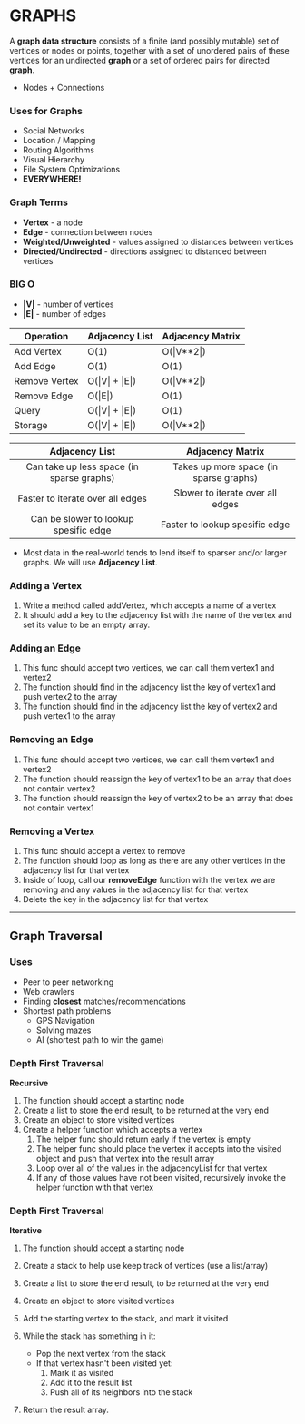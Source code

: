 # GRAPHS

A **graph data structure** consists of a finite (and possibly mutable) set of vertices or nodes or points, together with a set of unordered pairs of these vertices for an undirected **graph** or a set of ordered pairs for directed **graph**.

- Nodes + Connections

### Uses for Graphs
- Social Networks
- Location / Mapping
- Routing Algorithms
- Visual Hierarchy
- File System Optimizations
- **EVERYWHERE!**

### Graph Terms
- **Vertex** - a node
- **Edge** - connection between nodes
- **Weighted/Unweighted** - values assigned to distances between vertices
- **Directed/Undirected** - directions assigned to distanced between vertices

### BIG O
- **|V|** - number of vertices
- **|E|** - number of edges

|   Operation   | Adjacency List   | Adjacency Matrix |
|---------------|------------------|------------------|
| Add Vertex    |       O(1)       |    O(\|V**2\|)   |
|    Add Edge   |       O(1)       |       O(1)       |
| Remove Vertex | O(\|V\| + \|E\|) |    O(\|V**2\|)   |
|  Remove Edge  |     O(\|E\|)     |       O(1)       |
|     Query     | O(\|V\| + \|E\|) |       O(1)       |
|    Storage    | O(\|V\| + \|E\|) |    O(\|V**2\|)   |

|               Adjacency List              |            Adjacency Matrix            |
|:-----------------------------------------:|:--------------------------------------:|
| Can take up less space (in sparse graphs) | Takes up more space (in sparse graphs) |
|      Faster to iterate over all edges     |    Slower to iterate over all edges    |
|   Can be slower to lookup spesific edge   |     Faster to lookup spesific edge     |

- Most data in the real-world tends to lend itself to sparser and/or larger graphs. We will use **Adjacency List**.

### Adding a Vertex
1. Write a method called addVertex, which accepts a name of a vertex
2. It should add a key to the adjacency list with the name of the vertex and set its value to be an empty array.

### Adding an Edge
1. This func should accept two vertices, we can call them vertex1 and vertex2
2. The function should find in the adjacency list the key of vertex1 and push vertex2 to the array
3. The function should find in the adjacency list the key of vertex2 and push vertex1 to the array

### Removing an Edge
1. This func should accept two vertices, we can call them vertex1 and vertex2
2. The function should reassign the key of vertex1 to be an array that does not contain vertex2
3. The function should reassign the key of vertex2 to be an array that does not contain vertex1

### Removing a Vertex
1. This func should accept a vertex to remove
2. The function should loop as long as there are any other vertices in the adjacency list for that vertex
3. Inside of loop, call our **removeEdge** function with the vertex we are removing and any values in the adjacency list for that vertex
4. Delete the key in the adjacency list for that vertex

---

## Graph Traversal

### Uses
- Peer to peer networking
- Web crawlers
- Finding **closest** matches/recommendations
- Shortest path problems
    - GPS Navigation
    - Solving mazes
    - AI (shortest path to win the game)

### Depth First Traversal
**Recursive**
1. The function should accept a starting node
2. Create a list to store the end result, to be returned at the very end
3. Create an object to store visited vertices
4. Create a helper function which accepts a vertex
    1. The helper func should return early if the vertex is empty
    2. The helper func should place the vertex it accepts into the visited object and push that vertex into the result array
    3. Loop over all of the values in the adjacencyList for that vertex
    4. If any of those values have not been visited, recursively invoke the helper function with that vertex

### Depth First Traversal
**Iterative**
1. The function should accept a starting node
2. Create a stack to help use keep track of vertices (use a list/array)
3. Create a list to store the end result, to be returned at the very end
4. Create an object to store visited vertices
5. Add the starting vertex to the stack, and mark it visited
6. While the stack has something in it:
    - Pop the next vertex from the stack
    - If that vertex hasn't been visited yet:
        1. Mark it as visited
        2. Add it to the result list
        3. Push all of its neighbors into the stack

7. Return the result array.